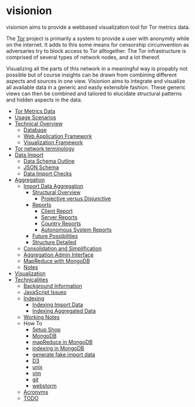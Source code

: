 # visionion

visionion aims to provide a webbased visualization tool for Tor metrics data.

The [Tor](https://www.torproject.org/index.html) project is primarily a system to provide a user with anonymity while on the internet.
It adds to this some means for censorship circumvention as adversaries try to block access to Tor alltogether.
The Tor infrastructure is comprised of several types of network nodes, and a lot thereof.

Visualizing all the parts of this network in a meaningful way is propably not possible but of course insights can be drawn from combining different aspects and sources in one view.
Visionion aims to integrate and visualize all available data in a generic and easily extensible fashion.
These generic views can then be combined and tailored to elucidate structural patterns and hidden aspects in the data.

* [Tor Metrics Data](doc/torMetricsData.md)  
* [Usage Scenarios](doc/usageScenarios.md)  
* [Technical Overview](doc/technicalOverview.md) 
	* [Database](doc/technicalOverview.md#database) 
	* [Web Application Framework](doc/technicalOverview.md#webapp) 
	* [Visualization Framework](doc/technicalOverview.md#vis)  
* [Tor network terminology](doc/torNetworkTerminology.md)  
* [Data Import](doc/dataImport.md)
	* [Data Schema Outline](doc/dataImport.md#dataSchemaOutline)  
	* [JSON Schema](doc/dataImport.md#jsonSchema)  
	* [Data Import Checks](doc/dataImport.md#dataImportChecks) 
* [Aggregation](doc/aggregation.md)  
	* [Import Data Aggregation](doc/aggregation.md#import)  
		* [Structural Overview](doc/aggregation.md#structure)  
			* [Projective versus Disjunctive](doc/aggregation.md#prodis)  
		* [Reports](doc/aggregation.md#reports)  
			* [Client Report](doc/aggregation.md#client)  
			* [Server Reports](doc/aggregation.md#server)  
			* [Country Reports](doc/aggregation.md#country)  
			* [Autonomous System Reports](doc/aggregation.md#as)  
		* [Future Possibilities](doc/aggregation.md#future)  
		* [Structure Detailed](doc/aggregation.md#detailed)  
	* [Consolidation and Simplification](doc/aggregation.md#consolidate)  
	* [Aggregation Admin Interface](doc/aggregation.md#admin)  
	* [MapReduce with MongoDB](doc/aggregation.md#mongoDB)   
	* [Notes](doc/aggregation.md#notes)  
* [Visualization](doc/visualization.md)  
* [Technicalities](doc/technicalities.md)  
	* [Background Information](doc/technicalities.md#background)
	* [JavaScript Issues](doc/technicalities.md#jsIssues)   
	* [Indexing](doc/technicalities.md#indexing)   
		* [Indexing Import Data](doc/technicalities.md#indexingImport) 
		* [Indexing Aggregated Data](doc/technicalities.md#indexingAggregated)   
	* [Working Notes](doc/technicalities.md#notes)  
	* How To 
		* [Setup Shop](doc/how2/how2setup.md)
		* [MongoDB](doc/how2/how2mongo.md)
		* [mapReduce in MongoDB](doc/how2/how2mapReduce.md)
		* [indexing in MongoDB](doc/how2/how2index.md)
		* [generate fake import data](doc/how2/how2fake.md)
		* [D3](doc/how2/how2D3.md)
		* [unix](doc/how2/how2unix.md)
		* [vim](doc/how2/how2vim.md)
		* [git](doc/how2/how2git.md)
		* [webstorm](doc/how2/how2webstorm.md)
	* [Acronyms](doc/acronyms.md)
	* [TODO](todo.md)
		
		













